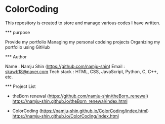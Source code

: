 # ColorCoding

This repository is created to store and manage various codes I have written.

*** purpose

Provide my portfolio
Managing my personal codeing projects
Organizing my portfolio using GitHub

*** Author

Name : Namju Shin (https://github.com/namju-shin)
Email : skawb18@naver.com
Tech stack : HTML, CSS, JavaScript, Python, C, C++, etc.

*** Project List

- theBorn renewal (https://github.com/namju-shin/theBorn_renewal)
  https://namju-shin.github.io/theBorn_renewal/index.html
  
- ColorCoding (https://namju-shin.github.io/ColorCoding/index.html)
  https://namju-shin.github.io/ColorCoding/index.html 
